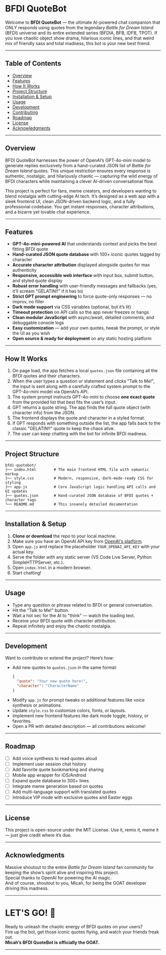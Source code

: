 # BFDI QuoteBot

Welcome to **BFDI QuoteBot** — the ultimate AI-powered chat companion that ONLY responds using quotes from the legendary *Battle for Dream Island* (BFDI) universe and its entire extended series (BFDIA, BFB, IDFB, TPOT). If you love chaotic object show drama, hilarious iconic lines, and that weird mix of friendly sass and total madness, this bot is your new best friend.

---

## Table of Contents
- [Overview](#overview)
- [Features](#features)
- [How It Works](#how-it-works)
- [Project Structure](#project-structure)
- [Installation & Setup](#installation--setup)
- [Usage](#usage)
- [Development](#development)
- [Contributing](#contributing)
- [Roadmap](#roadmap)
- [License](#license)
- [Acknowledgments](#acknowledgments)

---

## Overview

BFDI QuoteBot harnesses the power of OpenAI’s GPT-4o-mini model to generate replies exclusively from a hand-curated JSON list of *Battle for Dream Island* quotes. This unique restriction ensures every response is authentic, nostalgic, and hilariously chaotic — capturing the wild energy of BFDI characters while maintaining a clever AI-driven conversational flow.

This project is perfect for fans, meme creators, and developers wanting to blend nostalgia with cutting-edge AI tech. It’s designed as a web app with a sleek frontend UI, clean JSON-driven backend logic, and a fully professional codebase. You get instant responses, character attributions, and a bizarre yet lovable chat experience.

---

## Features

- **GPT-4o-mini-powered AI** that understands context and picks the best fitting BFDI quote
- **Hand-curated JSON quote database** with 100+ iconic quotes tagged by character
- **Accurate character attribution** displayed alongside quotes for max authenticity
- **Responsive, accessible web interface** with input box, submit button, and styled quote display
- **Robust error handling** with user-friendly messages and fallbacks (yes, it’ll scream "GELATIN!!" if it has to)
- **Strict GPT prompt engineering** to force quote-only responses — no improv, no filler
- **Dark mode support** via CSS variables (optional, but it’s lit)
- **Timeout protection** on API calls so the app never freezes or hangs
- **Clean modular JavaScript** with async/await, detailed comments, and debuggable console logs
- **Easy customization** — add your own quotes, tweak the prompt, or style the UI as you wish
- **Open source & ready for deployment** on any static hosting platform

---

## How It Works

1. On page load, the app fetches a local `quotes.json` file containing all the BFDI quotes and their characters.
2. When the user types a question or statement and clicks "Talk to Me!", the input is sent along with a carefully crafted system prompt to the GPT-4o-mini model via OpenAI’s API.
3. The system prompt instructs GPT-4o-mini to choose **one exact quote** from the provided list that best fits the user’s input.
4. GPT returns a quote string. The app finds the full quote object (with character info) from the JSON.
5. The frontend displays the quote and character in a styled format.
6. If GPT responds with something outside the list, the app falls back to the classic "GELATIN!!" quote to keep the chaos alive.
7. The user can keep chatting with the bot for infinite BFDI madness.

---

## Project Structure

```
bfdi-quotebot/
├── index.html        # The main frontend HTML file with semantic markup
├── style.css         # Modern, responsive, dark-mode-ready CSS for styling
├── app.js            # Core JavaScript logic handling API calls and UI updates
├── quotes.json       # Hand-curated JSON database of BFDI quotes + character tags
└── README.md         # This insanely detailed documentation
```

---

## Installation & Setup

1. **Clone or download** the repo to your local machine.
2. Make sure you have an OpenAI API key from [OpenAI's platform](https://platform.openai.com).
3. Open `app.js` and replace the placeholder `YOUR_OPENAI_API_KEY` with your actual key.
4. Serve the folder with any static server (VS Code Live Server, Python SimpleHTTPServer, etc.).
5. Open `index.html` in a modern browser.
6. Start chatting!

---

## Usage

- Type any question or phrase related to BFDI or general conversation.
- Hit the "Talk to Me!" button.
- Wait a hot sec for the AI to "think" — watch the loading text.
- Receive your BFDI quote with character attribution.
- Repeat infinitely and enjoy the chaotic nostalgia.

---

## Development

Want to contribute or extend the project? Here’s how:

- Add new quotes to `quotes.json` in the same format:  
  ```json
  {
    "quote": "Your new quote here!",
    "character": "CharacterName"
  }
  ```
- Modify `app.js` for prompt tweaks or additional features like voice synthesis or animations.
- Update `style.css` to customize colors, fonts, or layouts.
- Implement new frontend features like dark mode toggle, history, or favorites.
- Open a PR with detailed description — all contributions welcome!

---

## Roadmap

- [ ] Add voice synthesis to read quotes aloud  
- [ ] Implement user session chat history  
- [ ] Add favorite quote bookmarking and sharing  
- [ ] Mobile app wrapper for iOS/Android  
- [ ] Expand quote database to 300+ lines  
- [ ] Integrate meme generation based on quotes  
- [ ] Add multi-language support with translated quotes  
- [ ] Introduce VIP mode with exclusive quotes and Easter eggs  

---

## License

This project is open-source under the MIT License. Use it, remix it, meme it — just give credit where it’s due.

---

## Acknowledgments

Massive shoutout to the entire *Battle for Dream Island* fan community for keeping the show’s spirit alive and inspiring this project.  
Special thanks to OpenAI for powering the AI magic.  
And of course, shoutout to you, Micah, for being the GOAT developer driving this madness.

---

# LET'S GO! 🚀  
Ready to unleash the chaotic energy of BFDI quotes on your users?  
Fire up the bot, get those iconic quotes flying, and watch your friends freak out.  
**Micah’s BFDI QuoteBot is officially the GOAT.**  

---
